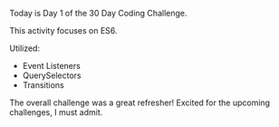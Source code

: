 Today is Day 1 of the 30 Day Coding Challenge. 

This activity focuses on ES6. 

Utilized: 

* Event Listeners
* QuerySelectors
* Transitions


The overall challenge was a great refresher! Excited for the upcoming challenges, I must admit. 